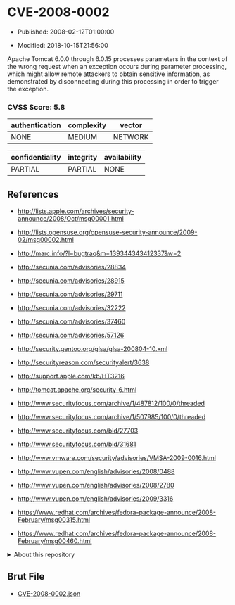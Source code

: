 # CVE-2008-0002

- Published: 2008-02-12T01:00:00

- Modified: 2018-10-15T21:56:00

Apache Tomcat 6.0.0 through 6.0.15 processes parameters in the context of the wrong request when an exception occurs during parameter processing, which might allow remote attackers to obtain sensitive information, as demonstrated by disconnecting during this processing in order to trigger the exception.

### CVSS Score: **5.8**

| authentication | complexity | vector |
| --- | --- | --- |
| NONE | MEDIUM | NETWORK |

| confidentiality | integrity | availability |
| --- | --- | --- |
| PARTIAL | PARTIAL | NONE |

## References

* http://lists.apple.com/archives/security-announce/2008/Oct/msg00001.html

* http://lists.opensuse.org/opensuse-security-announce/2009-02/msg00002.html

* http://marc.info/?l=bugtraq&m=139344343412337&w=2

* http://secunia.com/advisories/28834

* http://secunia.com/advisories/28915

* http://secunia.com/advisories/29711

* http://secunia.com/advisories/32222

* http://secunia.com/advisories/37460

* http://secunia.com/advisories/57126

* http://security.gentoo.org/glsa/glsa-200804-10.xml

* http://securityreason.com/securityalert/3638

* http://support.apple.com/kb/HT3216

* http://tomcat.apache.org/security-6.html

* http://www.securityfocus.com/archive/1/487812/100/0/threaded

* http://www.securityfocus.com/archive/1/507985/100/0/threaded

* http://www.securityfocus.com/bid/27703

* http://www.securityfocus.com/bid/31681

* http://www.vmware.com/security/advisories/VMSA-2009-0016.html

* http://www.vupen.com/english/advisories/2008/0488

* http://www.vupen.com/english/advisories/2008/2780

* http://www.vupen.com/english/advisories/2009/3316

* https://www.redhat.com/archives/fedora-package-announce/2008-February/msg00315.html

* https://www.redhat.com/archives/fedora-package-announce/2008-February/msg00460.html

<details>
<summary>About this repository</summary> 

  This repository is part of the project [Live Hack CVE](https://github.com/Live-Hack-CVE). Main website can be found [www.live-hack.org](https://www.live-hack.org) 
  
  Made by [Sn0wAlice](https://github.com/Sn0wAlice) for the people that care about security and need to have a feed of the latest CVEs. Hope you enjoy it, don't forget to star the repo and follow me on [Twitter](https://twitter.com/Sn0wAlice) and [Github](https://github.com/Sn0wAlice). And that is my [personnal website](https://www.alice-snow.me/)

  - [Home Page](https://github.com/Live-Hack-CVE)
  - [Framework](https://github.com/Live-Hack-CVE/cve-framework)
  - [CVE database](https://github.com/Live-Hack-CVE/full_database)
  - [Changelog](https://github.com/Live-Hack-CVE/Changelog)
</details>

## Brut File

* [CVE-2008-0002.json](https://raw.githubusercontent.com/Live-Hack-CVE/full_database/main/cves/2008/CVE-2008-0002.json)

